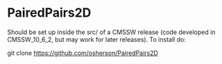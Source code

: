 # PairedPairs2D

Should be set up inside the src/ of a CMSSW release (code developed in CMSSW_10_6_2, but may work for later releases).
To install do:

git clone https://github.com/osherson/PairedPairs2D
